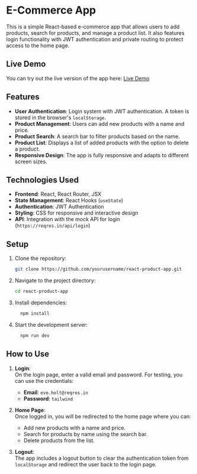 # E-Commerce App

This is a simple React-based e-commerce app that allows users to add products, search for products, and manage a product list. It also features login functionality with JWT authentication and private routing to protect access to the home page.

## Live Demo

You can try out the live version of the app here: [Live Demo](https://hackerproduct.netlify.app/)

## Features

- **User Authentication**: Login system with JWT authentication. A token is stored in the browser's `localStorage`.
- **Product Management**: Users can add new products with a name and price.
- **Product Search**: A search bar to filter products based on the name.
- **Product List**: Displays a list of added products with the option to delete a product.
- **Responsive Design**: The app is fully responsive and adapts to different screen sizes.

## Technologies Used

- **Frontend**: React, React Router, JSX
- **State Management**: React Hooks (`useState`)
- **Authentication**: JWT Authentication
- **Styling**: CSS for responsive and interactive design
- **API**: Integration with the mock API for login (`https://reqres.in/api/login`)

## Setup

1. Clone the repository:

   ```bash
   git clone https://github.com/yourusername/react-product-app.git

2. Navigate to the project directory:

     ```bash
     cd react-product-app
3. Install dependencies:

   ```bash
     npm install
4. Start the development server:
   ```bash
     npm run dev
## How to Use

1. **Login**:  
   On the login page, enter a valid email and password. For testing, you can use the credentials:
   - **Email**: `eve.holt@reqres.in`
   - **Password**: `tailwind`

2. **Home Page**:  
   Once logged in, you will be redirected to the home page where you can:
   - Add new products with a name and price.
   - Search for products by name using the search bar.
   - Delete products from the list.

3. **Logout**:  
   The app includes a logout button to clear the authentication token from `localStorage` and redirect the user back to the login page.



